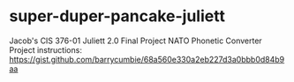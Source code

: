 # super-duper-pancake-juliett
Jacob's CIS 376-01
Juliett 2.0 Final Project
NATO Phonetic Converter
Project instructions: https://gist.github.com/barrycumbie/68a560e330a2eb227d3a0bbb0d84b9aa
